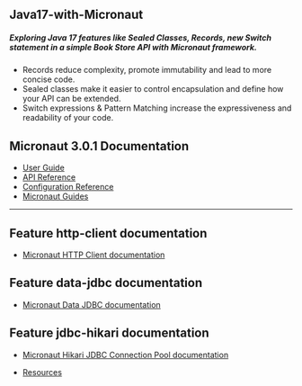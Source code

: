 ## Java17-with-Micronaut

##### Exploring Java 17 features like Sealed Classes, Records, new Switch statement in a simple Book Store API with Micronaut framework.

- Records reduce complexity, promote immutability and lead to more concise code.
- Sealed classes make it easier to control encapsulation and define how your API can be extended.
- Switch expressions & Pattern Matching increase the expressiveness and readability of your code.

## Micronaut 3.0.1 Documentation

- [User Guide](https://docs.micronaut.io/3.0.1/guide/index.html)
- [API Reference](https://docs.micronaut.io/3.0.1/api/index.html)
- [Configuration Reference](https://docs.micronaut.io/3.0.1/guide/configurationreference.html)
- [Micronaut Guides](https://guides.micronaut.io/index.html)

---

## Feature http-client documentation

- [Micronaut HTTP Client documentation](https://docs.micronaut.io/latest/guide/index.html#httpClient)

## Feature data-jdbc documentation

- [Micronaut Data JDBC documentation](https://micronaut-projects.github.io/micronaut-data/latest/guide/index.html#jdbc)

## Feature jdbc-hikari documentation

- [Micronaut Hikari JDBC Connection Pool documentation](https://micronaut-projects.github.io/micronaut-sql/latest/guide/index.html#jdbc)

- [Resources](https://www.youtube.com/watch?v=fj9QJnIsUjE)